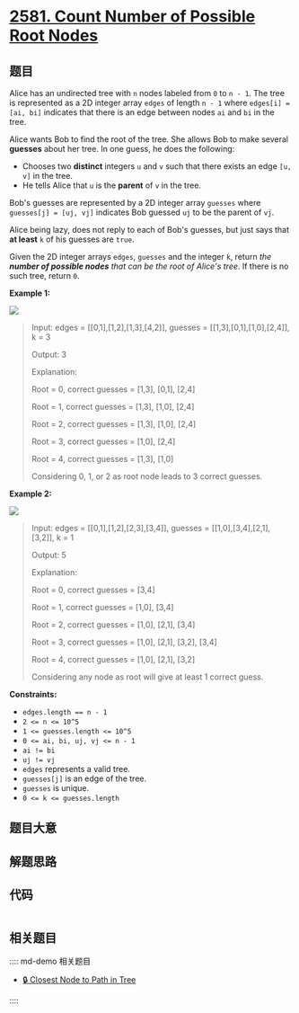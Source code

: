 # [2581. Count Number of Possible Root Nodes](https://leetcode.com/problems/count-number-of-possible-root-nodes/)

## 题目

Alice has an undirected tree with `n` nodes labeled from `0` to `n - 1`. The
tree is represented as a 2D integer array `edges` of length `n - 1` where
`edges[i] = [ai, bi]` indicates that there is an edge between nodes `ai` and
`bi` in the tree.

Alice wants Bob to find the root of the tree. She allows Bob to make several
**guesses** about her tree. In one guess, he does the following:

- Chooses two **distinct** integers `u` and `v` such that there exists an edge `[u, v]` in the tree.
- He tells Alice that `u` is the **parent** of `v` in the tree.

Bob's guesses are represented by a 2D integer array `guesses` where
`guesses[j] = [uj, vj]` indicates Bob guessed `uj` to be the parent of `vj`.

Alice being lazy, does not reply to each of Bob's guesses, but just says that
**at least** `k` of his guesses are `true`.

Given the 2D integer arrays `edges`, `guesses` and the integer `k`, return
_the **number of possible nodes** that can be the root of Alice's tree_. If
there is no such tree, return `0`.

**Example 1:**

![](https://assets.leetcode.com/uploads/2022/12/19/ex-1.png)

> Input: edges = [[0,1],[1,2],[1,3],[4,2]], guesses = [[1,3],[0,1],[1,0],[2,4]], k = 3
>
> Output: 3
>
> Explanation:
>
> Root = 0, correct guesses = [1,3], [0,1], [2,4]
>
> Root = 1, correct guesses = [1,3], [1,0], [2,4]
>
> Root = 2, correct guesses = [1,3], [1,0], [2,4]
>
> Root = 3, correct guesses = [1,0], [2,4]
>
> Root = 4, correct guesses = [1,3], [1,0]
>
> Considering 0, 1, or 2 as root node leads to 3 correct guesses.

**Example 2:**

![](https://assets.leetcode.com/uploads/2022/12/19/ex-2.png)

> Input: edges = [[0,1],[1,2],[2,3],[3,4]], guesses = [[1,0],[3,4],[2,1],[3,2]], k = 1
>
> Output: 5
>
> Explanation:
>
> Root = 0, correct guesses = [3,4]
>
> Root = 1, correct guesses = [1,0], [3,4]
>
> Root = 2, correct guesses = [1,0], [2,1], [3,4]
>
> Root = 3, correct guesses = [1,0], [2,1], [3,2], [3,4]
>
> Root = 4, correct guesses = [1,0], [2,1], [3,2]
>
> Considering any node as root will give at least 1 correct guess.

**Constraints:**

- `edges.length == n - 1`
- `2 <= n <= 10^5`
- `1 <= guesses.length <= 10^5`
- `0 <= ai, bi, uj, vj <= n - 1`
- `ai != bi`
- `uj != vj`
- `edges` represents a valid tree.
- `guesses[j]` is an edge of the tree.
- `guesses` is unique.
- `0 <= k <= guesses.length`

## 题目大意

## 解题思路

## 代码

```javascript

```

## 相关题目

:::: md-demo 相关题目

- [🔒 Closest Node to Path in Tree](https://leetcode.com/problems/closest-node-to-path-in-tree)

::::
